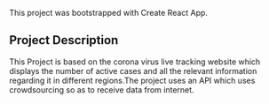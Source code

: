 This project was bootstrapped with Create React App.

## Project Description

This Project is based on the corona virus live tracking website which displays the number of active cases and all the relevant information
regarding it in different regions.The project uses an API which uses crowdsourcing so as to receive data from
internet.





